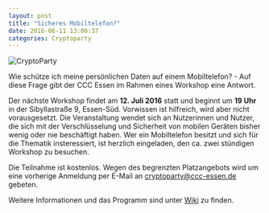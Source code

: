 ```yaml
---
layout: post
title: "Sicheres Mobiltelefon?"
date: 2016-06-11 13:00:37
categories: Cryptoparty
---
```


![CryptoParty](/media/2014-07-04/web_800px.png)


Wie schütze ich meine persönlichen Daten auf einem Mobiltelefon? - Auf diese Frage gibt der CCC Essen im Rahmen eines Workshop eine Antwort.

Der nächste Workshop findet am **12. Juli 2016** statt und beginnt um **19 Uhr** in der Sibyllastraße 9, Essen-Süd. Vorwissen ist hilfreich, wird aber nicht vorausgesetzt. Die Veranstaltung wendet sich an Nutzerinnen und Nutzer, die sich mit der Verschlüsselung und Sicherheit von mobilen Geräten bisher wenig oder nie beschäftigt haben. Wer ein Mobiltelefon besitzt und sich für die Thematik insteressiert, ist herzlich eingeladen, den ca. zwei stündigen Workshop zu besuchen.

Die Teilnahme ist kostenlos. Wegen des begrenzten Platzangebots wird um eine vorherige Anmeldung per E-Mail an cryptoparty@ccc-essen.de gebeten. 

Weitere Informationen und das Programm sind unter [Wiki](https://wiki.chaospott.de/CryptoParty) zu finden.
